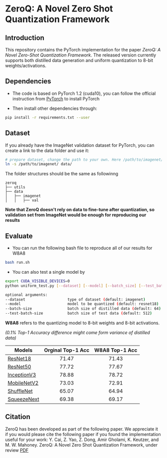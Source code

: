 # ZeroQ: A Novel Zero Shot Quantization Framework



## Introduction

This repository contains the PyTorch implementation for the paper *ZeroQ: A Novel Zero-Shot Quantization Framework*. The released version currently supports both distilled data generation and uniform quantization to 8-bit weights/activations.

## Dependencies

- The code is based on PyTorch 1.2 (cuda10), you can follow the official instruction from [PyTorch](https://pytorch.org/) to install PyTorch

- Then install other dependencies through:

```bash
pip install -r requirements.txt --user
```

## Dataset

If you already have the ImageNet validation dataset for PyTorch, you can create a link to the data folder and use it:

```bash
# prepare dataset, change the path to your own. Here /path/to/imagenet/ is the original path to your ImageNet dataset, and data/ is the symbolic link.
ln -s /path/to/imagenet/ data/
```

The folder structures should be the same as followinng
```
zeroq
├── utils
├── data
│   ├── imagenet
│   │   ├── val
```

**Note that ZeroQ doesn't rely on data to fine-tune after quantization, so validation set from ImageNet would be enough for reproducing our results**

## Evaluate

- You can run the following bash file to reproduce all of our results for W8A8


```bash
bash run.sh
```

- You can also test a single model by

```bash
export CUDA_VISIBLE_DEVICES=0
python uniform_test.py [--dataset] [--model] [--batch_size] [--test_batch_size]

optional arguments:
--dataset                   type of dataset (default: imagenet)
--model                     model to be quantized (default: resnet18)
--batch-size                batch size of distilled data (default: 64)
--test-batch-size           batch size of test data (default: 512)
```

**W8A8** refers to the quantizing model to 8-bit weights and 8-bit activations.

*(0.1\% Top-1 Accuracy difference might come form variance of distilled data)*



| Models                                          | Orginal Top-1 Acc | W8A8 Top-1 Acc |
| ----------------------------------------------- | :---------------: | :------------: |
| [ResNet18](https://arxiv.org/abs/1512.03385)    |       71.47       |     71.43      |
| [ResNet50](https://arxiv.org/abs/1512.03385)    |       77.72       |     77.67      |
| [InceptionV3](https://arxiv.org/abs/1512.00567) |       78.88       |     78.72      |
| [MobileNetV2](https://arxiv.org/abs/1801.04381) |       73.03       |     72.91      |
| [ShuffleNet](https://arxiv.org/abs/1707.01083)  |       65.07       |     64.94      |
| [SqueezeNext](https://arxiv.org/abs/1803.10615) |       69.38       |     69.17      |


## Citation
ZeroQ has been developed as part of the following paper. We appreciate it if you would please cite the following paper if you found the implementation useful for your work:
Y. Cai, Z. Yao, Z. Dong, Amir Gholami, K. Keutzer, and M. W. Mahoney. ZeroQ: A Novel Zero Shot Quantization Framework, under review [PDF]()

